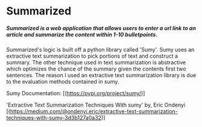 # Summarized
##### Summarized is a web application that allows users to enter a url link to an article and summarize the content within 1-10 bulletpoints.

Summarized's logic is built off a python library called 'Sumy'. Sumy uses an extractive text summarization to pick portions of text and construct a summary. 
The other technique used in text summarization is abstractive which optimizes the chance of the summary given the contents first two sentences.
The reason I used an extractive text summarization library is due to the evaluation methods contained in sumy.

Sumy Documentation:
[(https://pypi.org/project/sumy/)]

'Extractive Text Summarization Techniques With sumy' by, Eric Ondenyi
[(https://medium.com/@ondenyi.eric/extractive-text-summarization-techniques-with-sumy-3d3b127a0a32)]


